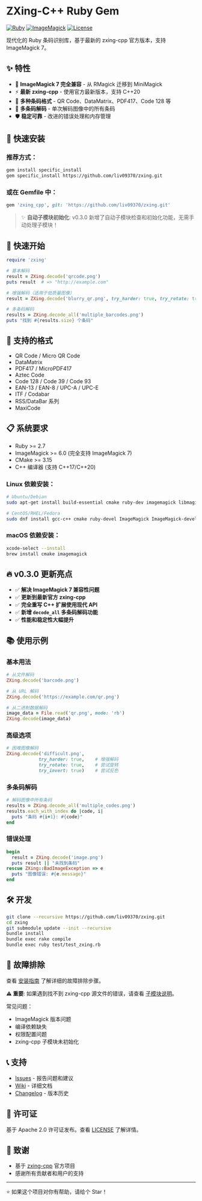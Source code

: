 # ZXing-C++ Ruby Gem

[![Ruby](https://img.shields.io/badge/ruby-%3E%3D%202.7-red.svg)](https://www.ruby-lang.org/)
[![ImageMagick](https://img.shields.io/badge/ImageMagick-6%20%7C%207-blue.svg)](https://imagemagick.org/)
[![License](https://img.shields.io/badge/license-Apache%202.0-green.svg)](LICENSE)

现代化的 Ruby 条码识别库，基于最新的 zxing-cpp 官方版本，支持 ImageMagick 7。

## ✨ 特性

- 🚀 **ImageMagick 7 完全兼容** - 从 RMagick 迁移到 MiniMagick
- ⚡ **最新 zxing-cpp** - 使用官方最新版本，支持 C++20
- 🎯 **多种条码格式** - QR Code、DataMatrix、PDF417、Code 128 等
- 🔧 **多条码解码** - 单次解码图像中的所有条码
- 🛡️ **稳定可靠** - 改进的错误处理和内存管理

## 🚀 快速安装

### 推荐方式：

```bash
gem install specific_install
gem specific_install https://github.com/liv09370/zxing.git
```

### 或在 Gemfile 中：

```ruby
gem 'zxing_cpp', git: 'https://github.com/liv09370/zxing.git'
```

> ✨ **自动子模块初始化**: v0.3.0 新增了自动子模块检查和初始化功能，无需手动处理子模块！

## 📖 快速开始

```ruby
require 'zxing'

# 基本解码
result = ZXing.decode('qrcode.png')
puts result  # => "http://example.com"

# 增强解码（适用于低质量图像）
result = ZXing.decode('blurry_qr.png', try_harder: true, try_rotate: true)

# 多条码解码
results = ZXing.decode_all('multiple_barcodes.png')
puts "找到 #{results.size} 个条码"
```

## 🎯 支持的格式

- QR Code / Micro QR Code
- DataMatrix
- PDF417 / MicroPDF417
- Aztec Code
- Code 128 / Code 39 / Code 93
- EAN-13 / EAN-8 / UPC-A / UPC-E
- ITF / Codabar
- RSS/DataBar 系列
- MaxiCode

## 📋 系统要求

- Ruby >= 2.7
- ImageMagick >= 6.0 (完全支持 ImageMagick 7)
- CMake >= 3.15
- C++ 编译器 (支持 C++17/C++20)

### Linux 依赖安装：

```bash
# Ubuntu/Debian
sudo apt-get install build-essential cmake ruby-dev imagemagick libmagick++-dev

# CentOS/RHEL/Fedora  
sudo dnf install gcc-c++ cmake ruby-devel ImageMagick ImageMagick-devel
```

### macOS 依赖安装：

```bash
xcode-select --install
brew install cmake imagemagick
```

## 🔥 v0.3.0 更新亮点

- ✅ **解决 ImageMagick 7 兼容性问题**
- ✅ **更新到最新官方 zxing-cpp**
- ✅ **完全重写 C++ 扩展使用现代 API**
- ✅ **新增 `decode_all` 多条码解码功能**
- ✅ **性能和稳定性大幅提升**

## 📚 使用示例

### 基本用法
```ruby
# 从文件解码
ZXing.decode('barcode.png')

# 从 URL 解码  
ZXing.decode('https://example.com/qr.png')

# 从二进制数据解码
image_data = File.read('qr.png', mode: 'rb')
ZXing.decode(image_data)
```

### 高级选项
```ruby
# 困难图像解码
ZXing.decode('difficult.png', 
            try_harder: true,    # 增强解码
            try_rotate: true,    # 尝试旋转
            try_invert: true)    # 尝试反色
```

### 多条码解码
```ruby
# 解码图像中所有条码
results = ZXing.decode_all('multiple_codes.png')
results.each_with_index do |code, i|
  puts "条码 #{i+1}: #{code}"
end
```

### 错误处理
```ruby
begin
  result = ZXing.decode('image.png')
  puts result || "未找到条码"
rescue ZXing::BadImageException => e
  puts "图像错误: #{e.message}"
end
```

## 🛠️ 开发

```bash
git clone --recursive https://github.com/liv09370/zxing.git
cd zxing
git submodule update --init --recursive
bundle install
bundle exec rake compile
bundle exec ruby test/test_zxing.rb
```

## 🐛 故障排除

查看 [安装指南](README_安装指南.md) 了解详细的故障排除步骤。

**⚠️ 重要**: 如果遇到找不到 zxing-cpp 源文件的错误，请查看 [子模块说明](SUBMODULES.md)。

常见问题：
- ImageMagick 版本问题
- 编译依赖缺失  
- 权限配置问题
- zxing-cpp 子模块未初始化

## 📞 支持

- [Issues](https://github.com/liv09370/zxing/issues) - 报告问题和建议
- [Wiki](https://github.com/liv09370/zxing/wiki) - 详细文档
- [Changelog](CHANGELOG.rdoc) - 版本历史

## 📄 许可证

基于 Apache 2.0 许可证发布。查看 [LICENSE](LICENSE) 了解详情。

## 🙏 致谢

- 基于 [zxing-cpp](https://github.com/zxing-cpp/zxing-cpp) 官方项目
- 感谢所有贡献者和用户的支持

---

⭐ 如果这个项目对你有帮助，请给个 Star！ 